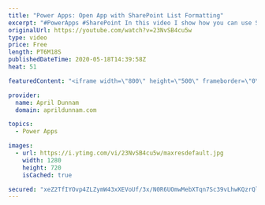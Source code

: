 ```yaml
---
title: "Power Apps: Open App with SharePoint List Formatting"
excerpt: "#PowerApps #SharePoint In this video I show how you can use SharePoint Column Formatting to open a stand-alone PowerApps Canvas app connected to SharePoint data directly from the list.  This video shows how you can pass a parameter into the PowerApp to take you directly to the display screen for the"
originalUrl: https://youtube.com/watch?v=23NvSB4cu5w
type: video
price: Free
length: PT6M18S
publishedDateTime: 2020-05-18T14:39:58Z
heat: 51

featuredContent: "<iframe width=\"800\" height=\"500\" frameborder=\"0\" src=\"https://www.youtube.com/embed/23NvSB4cu5w\" allow=\"accelerometer; autoplay; encrypted-media; gyroscope; picture-in-picture\" allowfullscreen></iframe>"

provider:
  name: April Dunnam
  domain: aprildunnam.com

topics:
  - Power Apps

images:
  - url: https://i.ytimg.com/vi/23NvSB4cu5w/maxresdefault.jpg
    width: 1280
    height: 720
    isCached: true

secured: "xeZ2TfIYOvp4ZLZymW43xXEVoUf/3x/N0R6UOmwMebXTqn7Sc39vLhwKQzrQl1SlgRf9nXxOzaTc96+XeDPWPOho1GrLsaVXuuq8jusmTt1L3AIZuVNKoQ7fvy6LqZj+R38Ycr3xc81yKUDs9fM8JWzD5siyoLeCVwlELX0cqfENfpgxyUmYomugrgepdmIfDWW53i98h0/erKOtZ21kgTqpIZ0+3ihfmlN97auIMhy0tmmr3I7kZO17fZa+tep6FvPGpW9O3g7QcxBm1F+1b3Ivf2CUEHGdY1Mgn75Pkz3zVrer6SU87P0Dw1vpixxaoKD1Hc2cSV/8LTepot9OtBVnPpqblxArEFx6HCQ1cfIvPaSDcfcZiZ4ez/k4ubQD0kPvhh7x4bml1NG9RO/bR+dbJHYLiKT/dCGCcl7j9SE=;pWyRf9RDNgv9jg/fG88uVg=="
---
```


